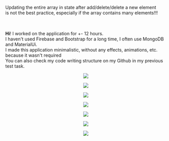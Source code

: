 Updating the entire array in state after add/delete/delete a new element<br/> 
is not the best practice, especially if the array contains many elements!!!<br/><br/><br/>


<strong>Hi</strong>! I worked on the application for +- 12 hours.<br/> 
I haven't used Firebase and Bootstrap for a long time, I often use MongoDB and MaterialUi.<br/>
I made this application minimalistic, without any effects, animations, etc. because it wasn't required<br/>
You can also check my code writing structure on my Github in my previous test task.<br/>

<p align="center">
  <img src="https://user-images.githubusercontent.com/92689817/230724961-68032b07-91b0-4aad-8832-1e06abf47dd0.png">
</p>

<p align="center">
  <img src="https://user-images.githubusercontent.com/92689817/230682311-5970248a-1461-4ee2-825f-19e447de74bd.png">
</p>

<p align="center">
  <img src="https://user-images.githubusercontent.com/92689817/230681285-0352cec6-b17b-4ed8-8c0a-3ffa7276a5ba.png">
</p>

<p align="center">
  <img src="https://user-images.githubusercontent.com/92689817/230681294-cc86d8ce-7d6e-44a5-a69d-68d135444f43.png">
</p>

<p align="center">
  <img src="https://user-images.githubusercontent.com/92689817/230681297-7bf43128-aa4a-4cba-8b5a-be5d5f4b6deb.png">
</p>

<p align="center">
  <img src="https://user-images.githubusercontent.com/92689817/230681301-59d10d9d-81ba-48d6-b541-16284f9dbd37.png">
</p>

<p align="center">
  <img src="https://user-images.githubusercontent.com/92689817/230681302-3729af7f-f306-42bf-8849-abd418b66615.png">
</p>
